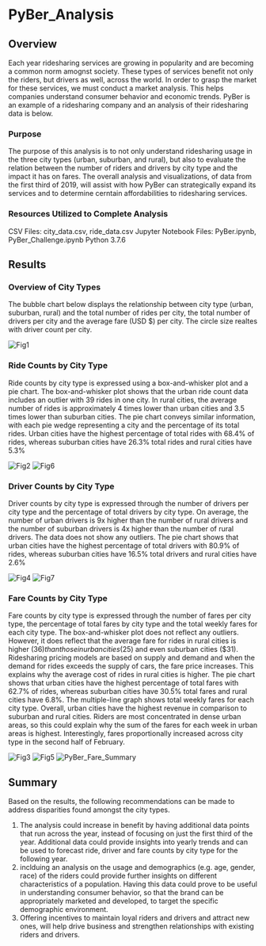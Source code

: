 # PyBer_Analysis

## Overview
Each year ridesharing services are growing in popularity and are becoming a common norm amognst society. These types of services benefit not only the riders, but drivers as well, across the world. 
In order to grasp the market for these services, we must conduct a market analysis. This  helps companies understand consumer behavior and economic trends. PyBer is an example of a ridesharing company and an analysis of their ridesharing data is below. 

### Purpose
The purpose of this analysis is to not only understand ridesharing usage in the three city types (urban, suburban, and rural), but also to evaluate the relation between the number of riders and drivers by city type and the impact it has on fares. The overall analysis and visualizations, of data from the first third of 2019, will assist with how PyBer can strategically expand its services and to determine cerntain affordabilities to ridesharing services. 

### Resources Utilized to Complete Analysis

CSV Files: city_data.csv, ride_data.csv
Jupyter Notebook Files: PyBer.ipynb, PyBer_Challenge.ipynb
Python 3.7.6


## Results

### Overview of City Types
The bubble chart below displays the relationship between city type (urban, suburban, rural) and the total number of rides per city, the total number of drivers per city and the average fare (USD $) per city. The circle size realtes with driver count per city.

![Fig1](https://github.com/DannyJohnson-Hi/PyBer_Analysis/blob/main/analysis/Fig1.png)





### Ride Counts by City Type

Ride counts by city type is expressed using a box-and-whisker plot and a pie chart. The box-and-whisker plot shows that the urban ride count data includes an outlier with 39 rides in one city. In rural cities, the average number of rides is approximately 4 times lower than urban cities and 3.5 times lower than suburban cities. The pie chart conveys similar information, with each pie wedge representing a city and the percentage of its total rides. Urban cities have the highest percentage of total rides with 68.4% of rides, whereas suburban cities have 26.3% total rides and rural cities have 5.3%

![Fig2](https://github.com/DannyJohnson-Hi/PyBer_Analysis/blob/main/analysis/Fig2.png)
![Fig6](https://github.com/DannyJohnson-Hi/PyBer_Analysis/blob/main/analysis/Fig6.png)

### Driver Counts by City Type
Driver counts by city type is expressed through the number of drivers per city type and the percentage of total drivers by city type. On average, the number of urban drivers is 9x higher than the number of rural drivers and the number of suburban drivers is 4x higher than the number of rural drivers. The data does not show any outliers. The pie chart shows that urban cities have the highest percentage of total drivers with 80.9% of rides, whereas suburban cities have 16.5% total drivers and rural cities have 2.6%

![Fig4](https://github.com/DannyJohnson-Hi/PyBer_Analysis/blob/main/analysis/Fig4.png)
![Fig7](https://github.com/DannyJohnson-Hi/PyBer_Analysis/blob/main/analysis/Fig7.png)

### Fare Counts by City Type
Fare counts by city type is expressed through the number of fares per city type, the percentage of total fares by city type and the total weekly fares for each city type. The box-and-whisker plot does not reflect any outliers. However, it does reflect that the average fare for rides in rural cities is higher ($36) than those in urban cities ($25) and even suburban cities ($31). Ridesharing pricing models are based on supply and demand and when the demand for rides exceeds the supply of cars, the fare price increases. This explains why the average cost of rides in rural cities is higher. The pie chart shows that urban cities have the highest percentage of total fares with 62.7% of rides, whereas suburban cities have 30.5% total fares and rural cities have 6.8%. The multiple-line graph shows total weekly fares for each city type. Overall, urban cities have the highest revenue in comparison to suburban and rural cities. Riders are most concentrated in dense urban areas, so this could explain why the sum of the fares for each week in urban areas is highest. Interestingly, fares proportionally increased across city type in the second half of February. 

![Fig3](https://github.com/DannyJohnson-Hi/PyBer_Analysis/blob/main/analysis/Fig3.png)
![Fig5](https://github.com/DannyJohnson-Hi/PyBer_Analysis/blob/main/analysis/Fig5.png)
![PyBer_Fare_Summary](https://github.com/DannyJohnson-Hi/PyBer_Analysis/blob/main/analysis/PyBer_fare_summary.png) 

## Summary
Based on the results, the following recommendations can be made to address disparities found amongst the city types.
1.	The analysis could increase in benefit by having additional data points that run across the year, instead of focusing on just the first third of the year. Additional data could provide insights into yearly trends and can be used to forecast ride, driver and fare counts by city type for the following year.  
2.	inclduing an analysis on the usage and demographics (e.g. age, gender, race) of the riders could provide further insights on different characteristics of a population. Having this data could prove to be useful in understanding consumer behavior, so that the brand can be appropriately marketed and developed, to target the specific demographic environment.   
3.	Offering incentives to maintain loyal riders and drivers and attract new ones, will help drive business and strengthen relationships with existing riders and drivers. 





